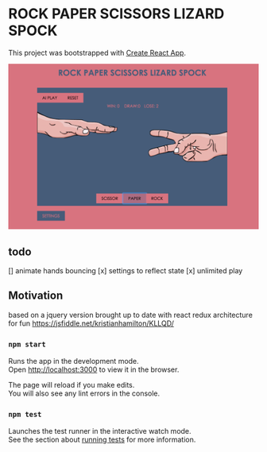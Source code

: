 # ROCK PAPER SCISSORS LIZARD SPOCK

This project was bootstrapped with [Create React App](https://github.com/facebookincubator/create-react-app).

![Phaser](/src/images/gameplay.png)

## todo

[] animate hands bouncing
[x] settings to reflect state
[x] unlimited play

## Motivation

based on a jquery version brought up to date with react redux architecture for fun
https://jsfiddle.net/kristianhamilton/KLLQD/

### `npm start`

Runs the app in the development mode.<br>
Open [http://localhost:3000](http://localhost:3000) to view it in the browser.

The page will reload if you make edits.<br>
You will also see any lint errors in the console.

### `npm test`

Launches the test runner in the interactive watch mode.<br>
See the section about [running tests](#running-tests) for more information.
